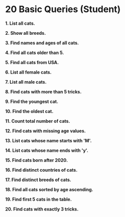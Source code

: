 # 20 Basic Queries (Student)

**1. List all cats.**

**2. Show all breeds.**

**3. Find names and ages of all cats.**

**4. Find all cats older than 5.**

**5. Find all cats from USA.**

**6. List all female cats.**

**7. List all male cats.**

**8. Find cats with more than 5 tricks.**

**9. Find the youngest cat.**

**10. Find the oldest cat.**

**11. Count total number of cats.**

**12. Find cats with missing age values.**

**13. List cats whose name starts with 'M'.**

**14. List cats whose name ends with 'y'.**

**15. Find cats born after 2020.**

**16. Find distinct countries of cats.**

**17. Find distinct breeds of cats.**

**18. Find all cats sorted by age ascending.**

**19. Find first 5 cats in the table.**

**20. Find cats with exactly 3 tricks.**

